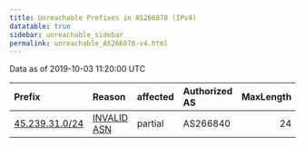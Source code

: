 ```yaml
---
title: Unreachable Prefixes in AS266878 (IPv4)
datatable: true
sidebar: unreachable_sidebar
permalink: unreachable_AS266878-v4.html
---
```


Data as of 2019-10-03 11:20:00 UTC


<div class="datatable-begin"></div>

| Prefix                                                 | Reason                                                                                                 | affected   | Authorized AS   |   MaxLength | Anchor                                         |   unreachable /24s |
|:-------------------------------------------------------|:-------------------------------------------------------------------------------------------------------|:-----------|:----------------|------------:|:-----------------------------------------------|-------------------:|
| [45.239.31.0/24](https://stat.ripe.net/45.239.31.0/24) | [INVALID ASN](https://rpki-validator.ripe.net/announcement-preview?asn=AS266878&prefix=45.239.31.0/24) | partial    | AS266840        |          24 | [LACNIC](unreachable_LACNIC_RPKI_Root-v4.html) |                  1 |

<div class="datatable-end"></div>